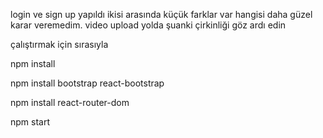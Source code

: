 login ve sign up yapıldı ikisi arasında küçük farklar var hangisi daha güzel karar veremedim. video upload yolda şuanki çirkinliği göz ardı edin 

çalıştırmak için sırasıyla

npm install

npm install bootstrap react-bootstrap

npm install react-router-dom

npm start